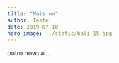 ```yaml
---
title: "Mais um"
author: Teste
date: 2019-07-10
hero_image: ../static/bali-15.jpg
---
```

outro novo ai...
